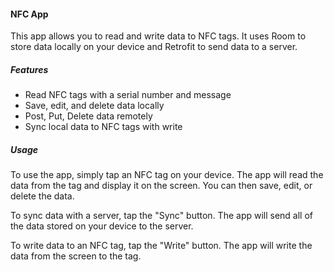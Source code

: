 #### NFC App ##
This app allows you to read and write data to NFC tags. It uses Room to store data locally on your device and Retrofit to send data to a server.

##### Features #####
- Read NFC tags with a serial number and message
- Save, edit, and delete data locally
- Post, Put, Delete data remotely
- Sync local data to NFC tags with write

##### Usage #####
To use the app, simply tap an NFC tag on your device. The app will read the data from the tag and display it on the screen. You can then save, edit, or delete the data.

To sync data with a server, tap the "Sync" button. The app will send all of the data stored on your device to the server.

To write data to an NFC tag, tap the "Write" button. The app will write the data from the screen to the tag.
